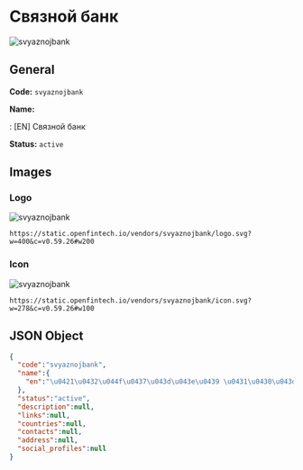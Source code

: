 
# Связной банк 
![svyaznojbank](https://static.openfintech.io/vendors/svyaznojbank/logo.svg?w=400&c=v0.59.26#w200)  

## General 
 
**Code:** `svyaznojbank` 
 
**Name:** 
 
:	[EN] Связной банк 
 
**Status:** `active` 
 

## Images 

### Logo 
 
![svyaznojbank](https://static.openfintech.io/vendors/svyaznojbank/logo.svg?w=400&c=v0.59.26#w200)  

```
https://static.openfintech.io/vendors/svyaznojbank/logo.svg?w=400&c=v0.59.26#w200
```  

### Icon 
 
![svyaznojbank](https://static.openfintech.io/vendors/svyaznojbank/icon.svg?w=278&c=v0.59.26#w100)  

```
https://static.openfintech.io/vendors/svyaznojbank/icon.svg?w=278&c=v0.59.26#w100
```  

## JSON Object 

```json
{
  "code":"svyaznojbank",
  "name":{
    "en":"\u0421\u0432\u044f\u0437\u043d\u043e\u0439 \u0431\u0430\u043d\u043a"
  },
  "status":"active",
  "description":null,
  "links":null,
  "countries":null,
  "contacts":null,
  "address":null,
  "social_profiles":null
}
```  
